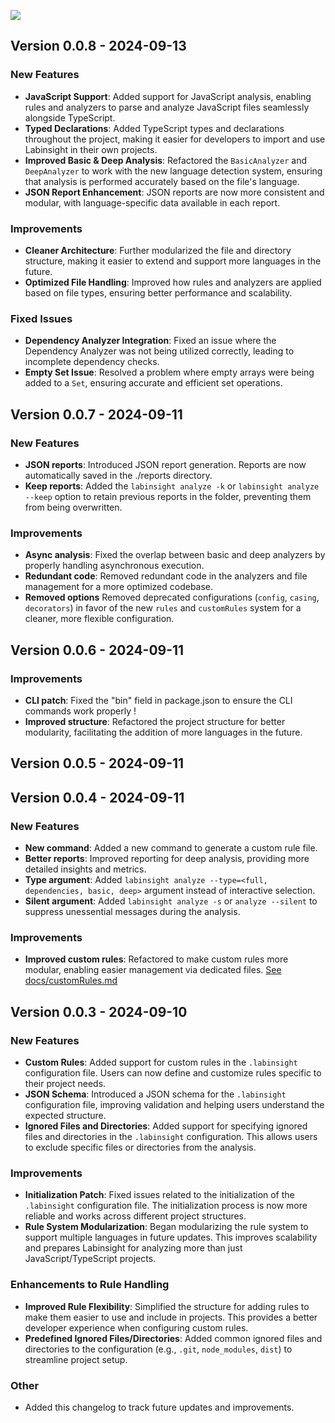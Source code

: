 ![](https://firebasestorage.googleapis.com/v0/b/lab-insight.appspot.com/o/Frame%203.png?alt=media&token=a104bd9c-f7bd-45ee-83d0-5049b0d3cf4d)

## Version 0.0.8 - 2024-09-13

### New Features

- **JavaScript Support**: Added support for JavaScript analysis, enabling rules and analyzers to parse and analyze JavaScript files seamlessly alongside TypeScript.
- **Typed Declarations**: Added TypeScript types and declarations throughout the project, making it easier for developers to import and use Labinsight in their own projects.
- **Improved Basic & Deep Analysis**: Refactored the `BasicAnalyzer` and `DeepAnalyzer` to work with the new language detection system, ensuring that analysis is performed accurately based on the file's language.
- **JSON Report Enhancement**: JSON reports are now more consistent and modular, with language-specific data available in each report.

### Improvements

- **Cleaner Architecture**: Further modularized the file and directory structure, making it easier to extend and support more languages in the future.
- **Optimized File Handling**: Improved how rules and analyzers are applied based on file types, ensuring better performance and scalability.

### Fixed Issues

- **Dependency Analyzer Integration**: Fixed an issue where the Dependency Analyzer was not being utilized correctly, leading to incomplete dependency checks.
- **Empty Set Issue**: Resolved a problem where empty arrays were being added to a `Set`, ensuring accurate and efficient set operations.

## Version 0.0.7 - 2024-09-11

### New Features

- **JSON reports**: Introduced JSON report generation. Reports are now automatically saved in the ./reports directory.
- **Keep reports**: Added the `labinsight analyze -k` or `labinsight analyze --keep` option to retain previous reports in the folder, preventing them from being overwritten.

### Improvements

- **Async analysis**: Fixed the overlap between basic and deep analyzers by properly handling asynchronous execution.
- **Redundant code**: Removed redundant code in the analyzers and file management for a more optimized codebase.
- **Removed options** Removed deprecated configurations (`config`, `casing`, `decorators`) in favor of the new `rules` and `customRules` system for a cleaner, more flexible configuration.

## Version 0.0.6 - 2024-09-11

### Improvements

- **CLI patch**: Fixed the "bin" field in package.json to ensure the CLI commands work properly !
- **Improved structure**: Refactored the project structure for better modularity, facilitating the addition of more languages in the future.

## Version 0.0.5 - 2024-09-11

## Version 0.0.4 - 2024-09-11

### New Features

- **New command**: Added a new command to generate a custom rule file.
- **Better reports**: Improved reporting for deep analysis, providing more detailed insights and metrics.
- **Type argument**: Added `labinsight analyze --type=<full, dependencies, basic, deep>` argument instead of interactive selection.
- **Silent argument**: Added `labinsight analyze -s` or `analyze --silent` to suppress unessential messages during the analysis.

### Improvements

- **Improved custom rules**: Refactored to make custom rules more modular, enabling easier management via dedicated files. [See docs/customRules.md](https://github.com/techfever-soft/labinsight/blob/main/docs/customRules.md)

## Version 0.0.3 - 2024-09-10

### New Features

- **Custom Rules**: Added support for custom rules in the `.labinsight` configuration file. Users can now define and customize rules specific to their project needs.
- **JSON Schema**: Introduced a JSON schema for the `.labinsight` configuration file, improving validation and helping users understand the expected structure.
- **Ignored Files and Directories**: Added support for specifying ignored files and directories in the `.labinsight` configuration. This allows users to exclude specific files or directories from the analysis.

### Improvements

- **Initialization Patch**: Fixed issues related to the initialization of the `.labinsight` configuration file. The initialization process is now more reliable and works across different project structures.
- **Rule System Modularization**: Began modularizing the rule system to support multiple languages in future updates. This improves scalability and prepares Labinsight for analyzing more than just JavaScript/TypeScript projects.

### Enhancements to Rule Handling

- **Improved Rule Flexibility**: Simplified the structure for adding rules to make them easier to use and include in projects. This provides a better developer experience when configuring custom rules.
- **Predefined Ignored Files/Directories**: Added common ignored files and directories to the configuration (e.g., `.git`, `node_modules`, `dist`) to streamline project setup.

### Other

- Added this changelog to track future updates and improvements.
